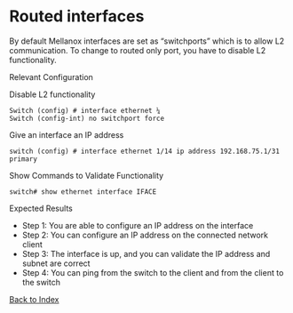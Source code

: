# Routed interfaces

By default Mellanox interfaces are set as “switchports” which is to allow L2 communication. To change to routed only port, you have to disable L2 functionality.

Relevant Configuration 

Disable L2 functionality

```
Switch (config) # interface ethernet ¼ 
Switch (config-int) no switchport force
```

Give an interface an IP address 

```
switch (config) # interface ethernet 1/14 ip address 192.168.75.1/31 
primary
```

Show Commands to Validate Functionality 

```
switch# show ethernet interface IFACE
```

Expected Results 

* Step 1: You are able to configure an IP address on the interface
* Step 2: You can configure an IP address on the connected network client
* Step 3: The interface is up, and you can validate the IP address and subnet are correct 
* Step 4: You can ping from the switch to the client and from the client to the switch 
   
[Back to Index](#index)

